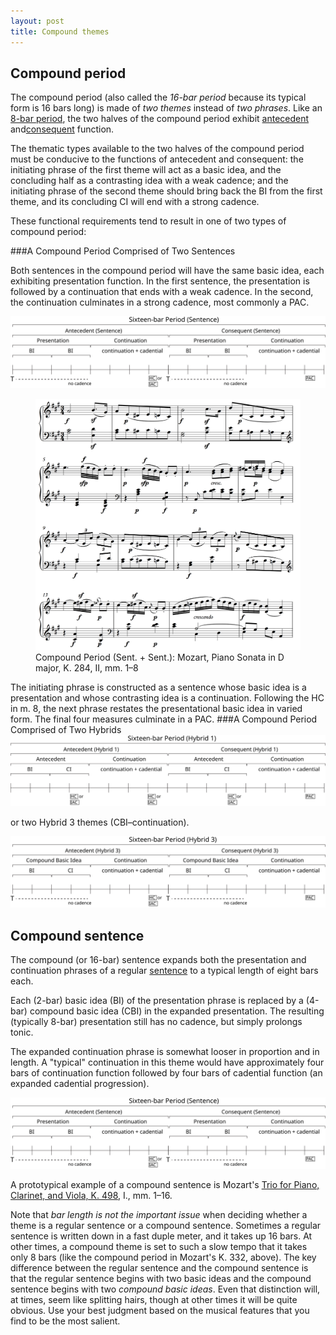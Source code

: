 ```yaml
---
layout: post
title: Compound themes
---
```

## Compound period ##

The compound period (also called the *16-bar period* because its typical form is 16 bars long) is made of *two themes* instead of *two phrases*. Like an [8-bar period](period.html), the two halves of the compound period exhibit [antecedent](themeFunctions.html#antecedent) and[consequent](themeFunctions.html#consequent) function.

The thematic types available to the two halves of the compound period must be conducive to the functions of antecedent and consequent: the initiating phrase of the first theme will act as a basic idea, and the concluding half as a contrasting idea with a weak cadence; and the initiating phrase of the second theme should bring back the BI from the first theme, and its concluding CI will end with a strong cadence.   

These functional requirements tend to result in one of two types of compound period: 

###A Compound Period Comprised of Two Sentences

Both sentences in the compound period will have the same basic idea, each exhibiting presentation function. In the first sentence, the presentation is followed by a continuation that ends with a weak cadence. In the second, the continuation culminates in a strong cadence, most commonly a PAC.

<img src="Graphics/ClassicalThemes/16period-sent.svg" onerror="this.src='Graphics/ClassicalThemes/16period-sent.png'">


<figure>	
  <img src="/Graphics/form/k284-ii.png">
  <figcaption>Compound Period (Sent. + Sent.): Mozart, Piano Sonata in D major, K. 284, II, mm. 1–8 </figcaption>
</figure> 


The initiating phrase is constructed as a sentence whose basic idea is a presentation and whose contrasting idea is a continuation. Following the HC in m. 8, the next phrase restates the presentational basic idea in varied form. The final four measures culminate in a PAC. 
###A Compound Period Comprised of Two Hybrids
<img src="Graphics/ClassicalThemes/16period-hybrid1.svg" onerror="this.src='Graphics/ClassicalThemes/16period-hybrid1.png'">

or two Hybrid 3 themes (CBI–continuation).

<img src="Graphics/ClassicalThemes/16period-hybrid3.svg" onerror="this.src='Graphics/ClassicalThemes/16period-hybrid3.png'">

## Compound sentence ##

The compound (or 16-bar) sentence expands both the presentation and continuation phrases of a regular [sentence](sentence.html) to a typical length of eight bars each. 

Each (2-bar) basic idea (BI) of the presentation phrase is replaced by a (4-bar) compound basic idea (CBI) in the expanded presentation. The resulting (typically 8-bar) presentation still has no cadence, but simply prolongs tonic.

The expanded continuation phrase is somewhat looser in proportion and in length. A "typical" continuation in this theme would have approximately four bars of continuation function followed by four bars of cadential function (an expanded cadential progression).

<img src="Graphics/ClassicalThemes/16period-sent.svg" onerror="this.src='Graphics/ClassicalThemes/16period-sent.png'">

A prototypical example of a compound sentence is Mozart's [Trio for Piano, Clarinet, and Viola, K. 498](http://erato.uvt.nl/files/imglnks/usimg/3/32/IMSLP65681-PMLP133432-Mozart_Werke_Breitkopf_Serie_17_KV498_Piano.pdf), I., mm. 1–16.

Note that *bar length is not the important issue* when deciding whether a theme is a regular sentence or a compound sentence. Sometimes a regular sentence is written down in a fast duple meter, and it takes up 16 bars. At other times, a compound theme is set to such a slow tempo that it takes only 8 bars (like the compound period in Mozart's K. 332, above). The key difference between the regular sentence and the compound sentence is that the regular sentence begins with two basic ideas and the compound sentence begins with two *compound basic ideas*. Even that distinction will, at times, seem like splitting hairs, though at other times it will be quite obvious. Use your best judgment based on the musical features that you find to be the most salient.
